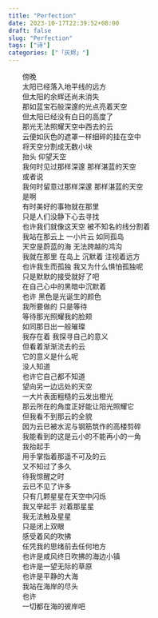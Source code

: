 ```yaml
---  
title: "Perfection"  
date: 2023-10-17T22:39:52+08:00  
draft: false  
slug: "Perfection"  
tags: ["诗"]  
categories: ["「灰烬」"]  
---  
```

　　傍晚  
　　太阳已经落入地平线的远方  
　　但太阳的余辉还尚未消失  
　　那如蓝宝石般深邃的光点亮着天空  
　　但太阳已经没有白日的高度了  
　　那光无法照耀天空中西去的云  
　　云便如灰色的遮罩一样细碎的挂在空中  
　　将天空分割成无数小块  
　　抬头 仰望天空  
　　我何时见过那样深邃 那样湛蓝的天空  
　　或者说  
　　我何时留意过那样深邃 那样湛蓝的天空  
　　是啊  
　　有时美好的事物就在那里  
　　只是人们没静下心去寻找  
　　也许我们就像这天空 被不知名的线分割着  
　　我站在那云上 一小片云 如同孤岛  
　　天空是蔚蓝的海 无法跨越的鸿沟  
　　我就在那里 在岛上 沉默着 注视着远方  
　　也许我生而孤独 我又为什么惧怕孤独呢  
　　只是默默的接受就好了吧  
　　在自己心中的黑暗中沉默着  
　　也许 黑色是光诞生的颜色  
　　我所要做的 只是等待  
　　等待那光照耀我的脸颊  
　　如同那日出一般璀璨  
　　我存在着 我探寻自己的意义  
　　但看着渐渐流去的云  
　　它的意义是什么呢  
　　没人知道  
　　也许它自己都不知道  
　　望向另一边远处的天空  
　　一大片表面粗糙的云发出橙光  
　　那云所在的角度正好能让阳光照耀它  
　　但我看不到那云的全貌  
　　因为云已被水泥与钢筋筑作的高楼剪碎  
　　我能看到的这是云小的不能再小的一角  
　　我抬起手  
　　用手掌指着那遥不可及的云  
　　又不知过了多久  
　　待我惊醒之时  
　　云已不见了许多  
　　只有几颗星星在天空中闪烁  
　　我又举起手 对着那星星  
　　我无法触及星星  
　　只是闭上双眼  
　　感受着风的吹拂  
　　任凭我的思绪前去任何地方  
　　也许是咸风终日吹拂的海边小镇  
　　也许是一望无际的草原  
　　也许是平静的大海  
　　我站在海岸的尽头  
　　也许  
　　一切都在海的彼岸吧  
　　
